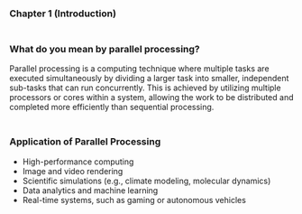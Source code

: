 ### Chapter 1 (Introduction)

### **<br/>What do you mean by parallel processing?**
Parallel processing is a computing technique where multiple tasks are executed simultaneously by dividing a larger task into smaller, independent sub-tasks that can run concurrently. This is achieved by utilizing multiple processors or cores within a system, allowing the work to be distributed and completed more efficiently than sequential processing.

### **<br/>Application of Parallel Processing**
  - High-performance computing
  - Image and video rendering
  - Scientific simulations (e.g., climate modeling, molecular dynamics)
  - Data analytics and machine learning
  - Real-time systems, such as gaming or autonomous vehicles
<br/>



